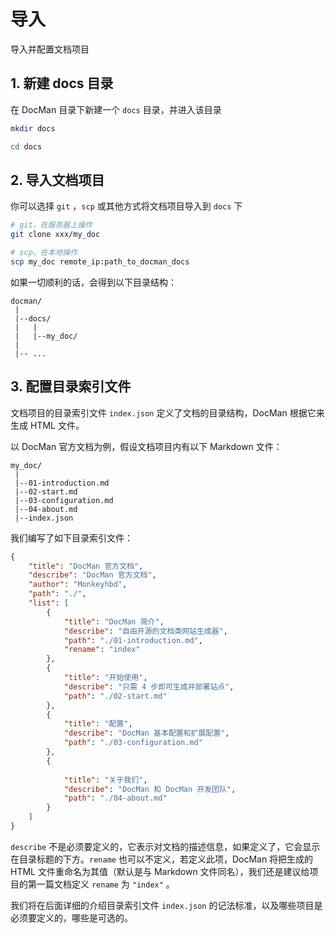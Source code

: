 # 导入

导入并配置文档项目

## 1. 新建 docs 目录

在 DocMan 目录下新建一个 `docs` 目录，并进入该目录

```sh
mkdir docs

cd docs
```

## 2. 导入文档项目

你可以选择 `git` ，`scp` 或其他方式将文档项目导入到 `docs` 下

```sh
# git，在服务器上操作
git clone xxx/my_doc

# scp，在本地操作
scp my_doc remote_ip:path_to_docman_docs
```

如果一切顺利的话，会得到以下目录结构：

```
docman/
 |
 |--docs/
 |   |
 |   |--my_doc/
 |
 |-- ...
```

## 3. 配置目录索引文件

文档项目的目录索引文件 `index.json` 定义了文档的目录结构，DocMan 根据它来生成 HTML 文件。

以 DocMan 官方文档为例，假设文档项目内有以下 Markdown 文件：

```
my_doc/
 |
 |--01-introduction.md
 |--02-start.md
 |--03-configuration.md
 |--04-about.md
 |--index.json
```

我们编写了如下目录索引文件：

```json
{
	"title": "DocMan 官方文档",
	"describe": "DocMan 官方文档",
	"author": "Monkeyhbd",
	"path": "./",
	"list": [
		{
			"title": "DocMan 简介",
			"describe": "自由开源的文档类网站生成器",
			"path": "./01-introduction.md",
			"rename": "index"
		},
		{
			"title": "开始使用",
			"describe": "只需 4 步即可生成并部署站点",
			"path": "./02-start.md"
		},
		{
			"title": "配置",
			"describe": "DocMan 基本配置和扩展配置",
			"path": "./03-configuration.md"
		},
		{
			
			"title": "关于我们",
			"describe": "DocMan 和 DocMan 开发团队",
			"path": "./04-about.md"
		}
	]
}
```

`describe` 不是必须要定义的，它表示对文档的描述信息，如果定义了，它会显示在目录标题的下方。`rename` 也可以不定义，若定义此项，DocMan 将把生成的 HTML 文件重命名为其值（默认是与 Markdown 文件同名），我们还是建议给项目的第一篇文档定义 `rename` 为 `"index"` 。

我们将在后面详细的介绍目录索引文件 `index.json` 的记法标准，以及哪些项目是必须要定义的，哪些是可选的。
